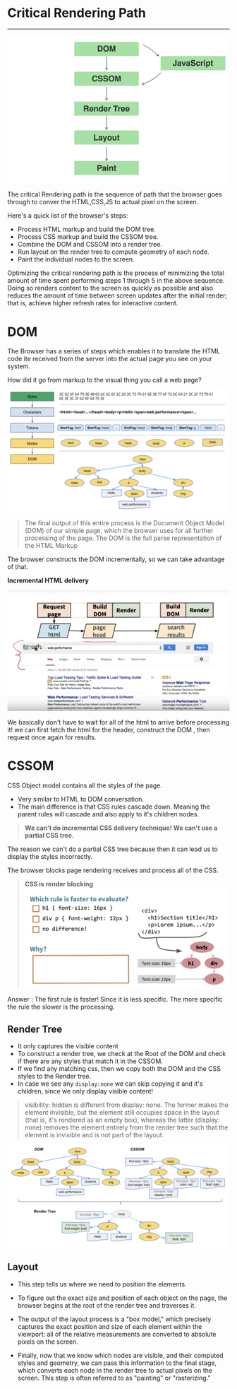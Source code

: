 # Critical Rendering Path
<hr>

![crp](./Resources/crp.png)


The critical Rendering path is the sequence of path that the browser goes through to conver the HTML,CSS,JS to actual pixel on the screen.

Here's a quick list of the browser's steps:

* Process HTML markup and build the DOM tree.
* Process CSS markup and build the CSSOM tree.
* Combine the DOM and CSSOM into a render tree.
* Run layout on the render tree to compute geometry of each node.
* Paint the individual nodes to the screen.

Optimizing the critical rendering path is the process of minimizing the total amount of time spent performing steps 1 through 5 in the above sequence. Doing so renders content to the screen as quickly as possible and also reduces the amount of time between screen updates after the initial render; that is, achieve higher refresh rates for interactive content.

# DOM 

The Browser has a series of steps which enables it to translate the HTML code ite received from the server into the actual page you see on your system. 

How did it go from markup to the visual thing you call a web page?

![crp_dom](./Resources/crp_dom.png)


> The final output of this entire process is the Document Object Model (DOM) of our simple page, which the browser uses for all further processing of the page. The DOM is the full parse representation of the HTML Markup

The browser constructs the DOM incrementally, so we can take advantage of that.

**Incremental HTML delivery**

![incremental_html_Delivery.png](./Resources/incremental_html_Delivery.png)

We basically don't have to wait for all of the html to arrive before processing it! we can first fetch the html for the header, construct the DOM , then  request once again for results.

# CSSOM 

CSS Object model contains all the styles of the page.

* Very similar to HTML to DOM conversation.
* The main difference is that CSS rules cascade down. Meaning the parent rules will cascade and also apply to it's children nodes.

> **We can't do incremental CSS delivery technique! We can't use a partial CSS tree.**

The reason we can't do a partial CSS tree because then it can lead us to display the styles incorrectly.

The browser blocks page rendering receives and process all of the CSS. 

> **CSS is render blocking**
![cssomq](./Resources/cssomq.png) 

Answer : The first rule is faster! Since it is less specific. The more specific the rule the slower is the processing.


## Render Tree

* It only captures the visible content
* To construct a render tree, we check at the Root of the DOM and check if there are any styles that match it in the CSSOM.
* If we find any matching css, then we copy both the DOM and the CSS styles to the Render tree.
* In case we see any `display:none` we can skip copying it and it's children, since we only display visible content! 

> visibility: hidden is different from display: none. The former makes the element invisible, but the element still occupies space in the layout (that is, it's rendered as an empty box), whereas the latter (display: none) removes the element entirely from the render tree such that the element is invisible and is not part of the layout.

![rendertree](./Resources/rendertree.png)

## Layout 

* This step tells us where we need to position the elements.

* To figure out the exact size and position of each object on the page, the browser begins at the root of the render tree and traverses it. 

* The output of the layout process is a "box model," which precisely captures the exact position and size of each element within the viewport: all of the relative measurements are converted to absolute pixels on the screen.

* Finally, now that we know which nodes are visible, and their computed styles and geometry, we can pass this information to the final stage, which converts each node in the render tree to actual pixels on the screen. This step is often referred to as "painting" or "rasterizing."